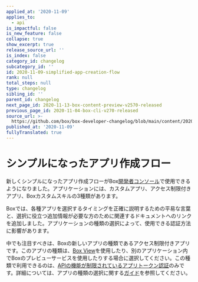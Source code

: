 ```yaml
---
applied_at: '2020-11-09'
applies_to:
  - api
is_impactful: false
is_new_feature: false
collapse: true
show_excerpt: true
release_source_url: ''
is_index: false
category_id: changelog
subcategory_id: ''
id: 2020-11-09-simplified-app-creation-flow
rank: null
total_steps: null
type: changelog
sibling_id: ''
parent_id: changelog
next_page_id: 2020-11-13-box-content-preview-v2570-released
previous_page_id: 2020-11-04-box-cli-v270-released
source_url: >-
  https://github.com/box/box-developer-changelog/blob/main/content/2020/11-09-simplified-app-creation-flow.md
published_at: '2020-11-09'
fullyTranslated: true
---
```

# シンプルになったアプリ作成フロー

新しくシンプルになったアプリ作成フローがBox[開発者コンソール](https://app.box.com/developers/console)で使用できるようになりました。アプリケーションには、カスタムアプリ、アクセス制限付きアプリ、Boxカスタムスキルの3種類があります。

Boxでは、各種アプリを選択するタイミングを正確に説明するための平易な言葉と、選択に役立つ追加情報が必要な方のために関連するドキュメントへのリンクを追加しました。アプリケーションの種類の選択によって、使用できる認証方法に影響があります。

中でも注目すべきは、Boxの新しいアプリの種類であるアクセス制限付きアプリです。このアプリの種類は、[Box View](g://embed/box-view/)を使用したり、別のアプリケーション内でBoxのプレビューサービスを使用したりする場合に選択してください。この種類で利用できるのは、[APIの機能が制限されている](g://authentication/app-token/endpoints/)[アプリトークン認証](g://authentication/app-token/)のみです。詳細については、アプリの種類の選択に関する[ガイド](g://applications/select/)を参照してください。
